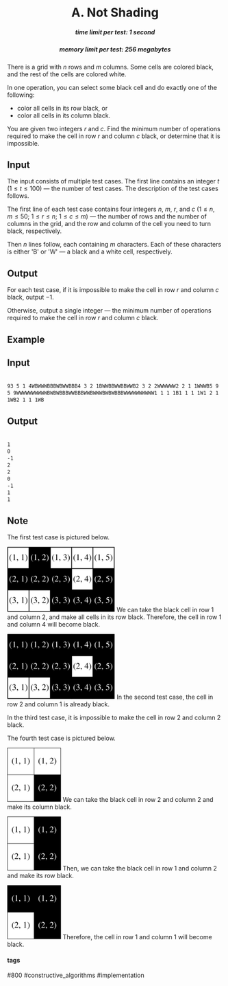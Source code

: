 <h1 style='text-align: center;'> A. Not Shading</h1>

<h5 style='text-align: center;'>time limit per test: 1 second</h5>
<h5 style='text-align: center;'>memory limit per test: 256 megabytes</h5>

There is a grid with $n$ rows and $m$ columns. Some cells are colored black, and the rest of the cells are colored white.

In one operation, you can select some black cell and do exactly one of the following: 

* color all cells in its row black, or
* color all cells in its column black.

You are given two integers $r$ and $c$. Find the minimum number of operations required to make the cell in row $r$ and column $c$ black, or determine that it is impossible.

## Input

The input consists of multiple test cases. The first line contains an integer $t$ ($1 \leq t \leq 100$) — the number of test cases. The description of the test cases follows.

The first line of each test case contains four integers $n$, $m$, $r$, and $c$ ($1 \leq n, m \leq 50$; $1 \leq r \leq n$; $1 \leq c \leq m$) — the number of rows and the number of columns in the grid, and the row and column of the cell you need to turn black, respectively.

Then $n$ lines follow, each containing $m$ characters. Each of these characters is either 'B' or 'W' — a black and a white cell, respectively.

## Output

For each test case, if it is impossible to make the cell in row $r$ and column $c$ black, output $-1$. 

Otherwise, output a single integer — the minimum number of operations required to make the cell in row $r$ and column $c$ black. 

## Example

## Input


```

93 5 1 4WBWWWBBBWBWWBBB4 3 2 1BWWBBWWBBWWB2 3 2 2WWWWWW2 2 1 1WWWB5 9 5 9WWWWWWWWWWBWBWBBBWWBBBWWBWWWBWBWBBBWWWWWWWWWW1 1 1 1B1 1 1 1W1 2 1 1WB2 1 1 1WB
```
## Output


```

1
0
-1
2
2
0
-1
1
1

```
## Note

The first test case is pictured below.

 ![](images/881887d7f70d6994aaaa218d07574a220e863bd7.png) We can take the black cell in row $1$ and column $2$, and make all cells in its row black. Therefore, the cell in row $1$ and column $4$ will become black.

 ![](images/16d3cd9e65c3f74f845bb1537b13ebd8b14940aa.png) In the second test case, the cell in row $2$ and column $1$ is already black.

In the third test case, it is impossible to make the cell in row $2$ and column $2$ black.

The fourth test case is pictured below.

 ![](images/9e05d9d061c5a4f82c70de30ef864ad52a55b160.png) We can take the black cell in row $2$ and column $2$ and make its column black. 

 ![](images/df59cc3f4506eb4b804d9db905585ff7a25fca9e.png) Then, we can take the black cell in row $1$ and column $2$ and make its row black. 

 ![](images/23e042eb71c8e3f0518efba7d971010f59699637.png) Therefore, the cell in row $1$ and column $1$ will become black.



#### tags 

#800 #constructive_algorithms #implementation 